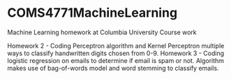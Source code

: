 # COMS4771MachineLearning
Machine Learning homework at Columbia University
Course work


Homework 2 - Coding Perceptron algorithm and Kernel Perceptron multiple ways to classify handwritten digits chosen from 0-9.
Homework 3 - Coding logistic regression on emails to determine if email is spam or not. Algorithm makes use of bag-of-words model and word stemming to classify emails.

